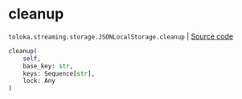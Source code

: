 # cleanup
`toloka.streaming.storage.JSONLocalStorage.cleanup` | [Source code](https://github.com/Toloka/toloka-kit/blob/v0.1.24/src/streaming/storage.py#L129)

```python
cleanup(
    self,
    base_key: str,
    keys: Sequence[str],
    lock: Any
)
```

